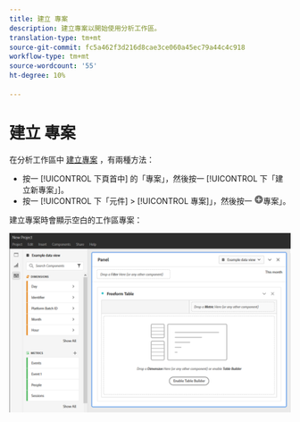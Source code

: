 ```yaml
---
title: 建立 專案
description: 建立專案以開始使用分析工作區。
translation-type: tm+mt
source-git-commit: fc5a462f3d216d8cae3ce060a45ec79a44c4c918
workflow-type: tm+mt
source-wordcount: '55'
ht-degree: 10%

---
```



# 建立 專案

在分析工作區中 [建立專案](/help/analysis-workspace/home.md) ，有兩種方法：

* 按一 [!UICONTROL 下頁首中] 的「專案」，然後按一 [!UICONTROL 下「建立新專案」]。
* 按一 [!UICONTROL 下「元件] > [!UICONTROL 專案]」，然後按一 ![下「新增](../assets/add.png)專案」。

建立專案時會顯示空白的工作區專案：

![空白專案](../assets/blank-project.png)

<!-- This page serves as a placeholder for the 'Create project' modal that is currently in the old world. -->
